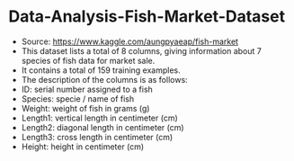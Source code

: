 # Data-Analysis-Fish-Market-Dataset
* Source: https://www.kaggle.com/aungpyaeap/fish-market
* This dataset lists a total of 8 columns, giving information about 7 species of fish data for market sale. 
* It contains a total of 159 training examples. 
* The description of the columns is as follows:
* ID: serial number assigned to a fish
* Species: specie / name of fish
* Weight: weight of fish in grams (g)
* Length1: vertical length in centimeter (cm)
* Length2: diagonal length in centimeter (cm)
* Length3: cross length in centimeter (cm)
* Height: height in centimeter (cm)
